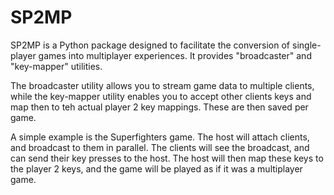 # SP2MP

SP2MP is a Python package designed to facilitate the conversion of single-player games into multiplayer experiences. It
provides "broadcaster" and "key-mapper" utilities.

The broadcaster utility allows you to stream game data to multiple clients, while the key-mapper utility enables you to
accept other clients keys and map then to teh actual player 2 key mappings. These are then saved per game.

A simple example is the Superfighters game. The host will attach clients, and broadcast to them in parallel. The clients
will see the broadcast, and can send their key presses to the host. The host will then map these keys to the player 2
keys, and the game will be played as if it was a multiplayer game.
